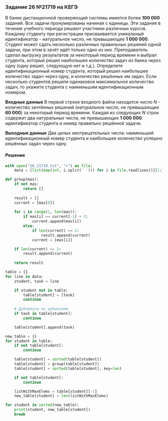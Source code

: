 ### Задание 26 №21719  на КЕГЭ

В банке дистанционной проверяющей системы имеется более **100 000** заданий. Все задачи пронумерованы начиная с единицы. Эти задания в течение учебного периода решают участники различных курсов. Каждому студенту при регистрации присваивается уникальный идентификатор - натуральное число, не превышающее **1 000 000**.  Студент
может сдать несколько различных правильных решений одной задачи, при этом в зачёт идёт только одно из них.
Преподаватель сделал выгрузку результатов за некоторый период времени и выбрал студента, который решил наибольшее количество задач из банка через одну (одну решил, следующую нет и т.д.).
Определите идентификационный номер студента, который решил наибольшее количество задач через одну, и количество решённых им задач. Если несколько студентов решили одинаковое максимальное количество задач, то укажите студента с наименьшим идентификационным номером.

**Входные данные**
В первой строке входного файла находится число *N* - количество зачтённых решений (натуральное число, не превышающее **60 000**) за некоторый период времени. Каждая из следующих *N* строк содержит два натуральных числа, не превышающих **1 000 000**: идентификатор студента и номер правильно решённой задачи.

**Выходные данные**
Два целых неотрицательных числа: наименьший идентификационный номер студента и наибольшее количество успешно решённых задач через одну.

#### Решение
```python
with open("26_21719.txt", "r") as file:
    data = [list(map(int, i.split(' '))) for i in file.readlines()][1:]

def group(mas):
    if not mas:
        return []
    
    result = []
    current = [mas[0]]
    
    for i in range(1, len(mas)):
        if mas[i] == current[-1] + 2:
            current.append(mas[i])
        else:
            if len(current) >= 2:
                result.append(current)
            current = [mas[i]]

    if len(current) >= 2:
        result.append(current)
        
    return result

table = {}
for line in data:
    student, task = line 

    if student not in table:
        table[student] = [task]
        continue
    
    # Дубликаты не добавляем
    if task in table[student]:
        continue

    table[student].append(task)

new_table = {}
for student in table:
    if not table[student]:
        continue

    table[student] = sorted(table[student])
    table[student] = group(table[student])
    table[student] = sorted(table[student], key=len)

    if not table[student]:
        continue

    listWithMaxElems = table[student][-1]
    new_table[student] = len(listWithMaxElems)

for student in sorted(new_table):
    print(student, new_table[student])
    break
```